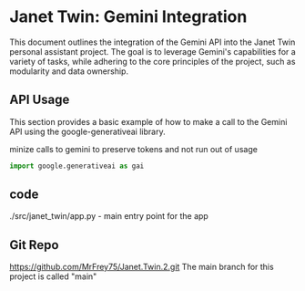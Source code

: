 # Janet Twin: Gemini Integration

This document outlines the integration of the Gemini API into the Janet Twin personal assistant project. The goal is to leverage Gemini's capabilities for a variety of tasks, while adhering to the core principles of the project, such as modularity and data ownership.

## API Usage

This section provides a basic example of how to make a call to the Gemini API using the google-generativeai library.

minize calls to gemini to preserve tokens and not run out of usage

```python
import google.generativeai as gai
```

## code
./src/janet_twin/app.py - main entry point for the app

## Git Repo
https://github.com/MrFrey75/Janet.Twin.2.git
The main branch for this project is called "main"
